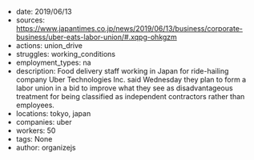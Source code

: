 - date: 2019/06/13
- sources: https://www.japantimes.co.jp/news/2019/06/13/business/corporate-business/uber-eats-labor-union/#.xqpg-ohkgzm
- actions: union_drive
- struggles: working_conditions
- employment_types: na
- description: Food delivery staff working in Japan for ride-hailing company Uber Technologies Inc. said Wednesday they plan to form a labor union in a bid to improve what they see as disadvantageous treatment for being classified as independent contractors rather than employees.
- locations: tokyo, japan
- companies: uber
- workers: 50
- tags: None
- author: organizejs
